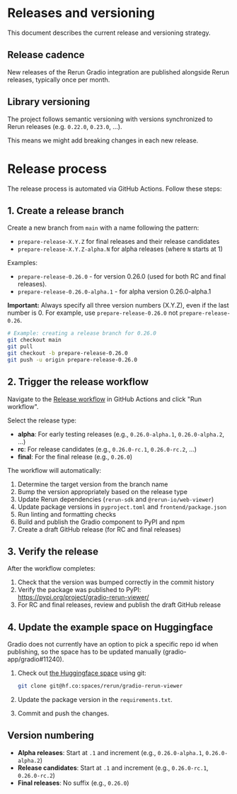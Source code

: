 # Releases and versioning

This document describes the current release and versioning strategy.

## Release cadence

New releases of the Rerun Gradio integration are published alongside Rerun releases, typically once per month.

## Library versioning

The project follows semantic versioning with versions synchronized to Rerun releases (e.g. `0.22.0`, `0.23.0`, ...).

This means we might add breaking changes in each new release.

# Release process

The release process is automated via GitHub Actions. Follow these steps:

## 1. Create a release branch

Create a new branch from `main` with a name following the pattern:

- `prepare-release-X.Y.Z` for final releases and their release candidates
- `prepare-release-X.Y.Z-alpha.N` for alpha releases (where `N` starts at 1)

Examples:

- `prepare-release-0.26.0` - for version 0.26.0 (used for both RC and final releases).
- `prepare-release-0.26.0-alpha.1` - for alpha version 0.26.0-alpha.1

**Important:** Always specify all three version numbers (X.Y.Z), even if the last number is 0.
For example, use `prepare-release-0.26.0` not `prepare-release-0.26`.

```sh
# Example: creating a release branch for 0.26.0
git checkout main
git pull
git checkout -b prepare-release-0.26.0
git push -u origin prepare-release-0.26.0
```

## 2. Trigger the release workflow

Navigate to the [Release workflow](https://github.com/rerun-io/gradio-rerun-viewer/actions/workflows/release.yml) in GitHub Actions and click "Run workflow".

Select the release type:

- **alpha**: For early testing releases (e.g., `0.26.0-alpha.1`, `0.26.0-alpha.2`, ...)
- **rc**: For release candidates (e.g., `0.26.0-rc.1`, `0.26.0-rc.2`, ...)
- **final**: For the final release (e.g., `0.26.0`)

The workflow will automatically:

1. Determine the target version from the branch name
2. Bump the version appropriately based on the release type
3. Update Rerun dependencies (`rerun-sdk` and `@rerun-io/web-viewer`)
4. Update package versions in `pyproject.toml` and `frontend/package.json`
5. Run linting and formatting checks
6. Build and publish the Gradio component to PyPI and npm
7. Create a draft GitHub release (for RC and final releases)

## 3. Verify the release

After the workflow completes:

1. Check that the version was bumped correctly in the commit history
2. Verify the package was published to PyPI: <https://pypi.org/project/gradio-rerun-viewer/>
3. For RC and final releases, review and publish the draft GitHub release

## 4. Update the example space on Huggingface

Gradio does not currently have an option to pick a specific repo id when publishing, so the space has to be updated manually (gradio-app/gradio#11240).

1. Check out [the Huggingface space](https://huggingface.co/spaces/rerun/gradio-rerun-viewer) using git:

    ```sh
    git clone git@hf.co:spaces/rerun/gradio-rerun-viewer
    ```

2. Update the package version in the `requirements.txt`.
3. Commit and push the changes.

## Version numbering

- **Alpha releases**: Start at `.1` and increment (e.g., `0.26.0-alpha.1`, `0.26.0-alpha.2`)
- **Release candidates**: Start at `.1` and increment (e.g., `0.26.0-rc.1`, `0.26.0-rc.2`)
- **Final releases**: No suffix (e.g., `0.26.0`)
